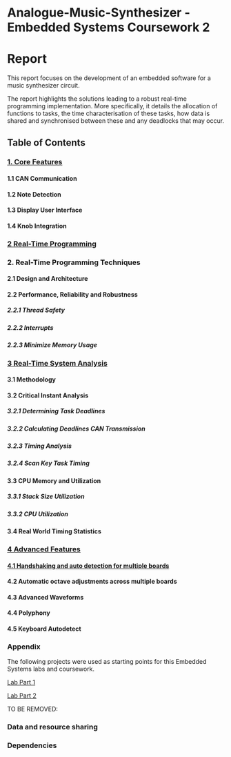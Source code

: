# Analogue-Music-Synthesizer - Embedded Systems Coursework 2


  # Report
  
  This report focuses on the development of an embedded software for a music synthesizer circuit.
  
  The report highlights the solutions leading to a robust real-time programming implementation. More specifically, it details the allocation of functions to tasks, the time characterisation of these tasks, how data is shared and synchronised between these and any deadlocks that may occur.

## Table of Contents

### [1. Core Features](report/core_features.md)

#### 1.1 CAN Communication

#### 1.2 Note Detection

#### 1.3 Display User Interface

#### 1.4 Knob Integration


  ### [2 Real-Time Programming](report/real_time_programming.md)
  
### 2. Real-Time Programming Techniques
   

#### 2.1 Design and Architecture

#### 2.2 Performance, Reliability and Robustness

##### 2.2.1 Thread Safety
 
##### 2.2.2 Interrupts 

##### 2.2.3 Minimize Memory Usage
  
### [3 Real-Time System Analysis](report/timing_analysis.md)

#### 3.1 Methodology

#### 3.2 Critical Instant Analysis

##### 3.2.1 Determining Task Deadlines

##### 3.2.2 Calculating Deadlines CAN Transmission

##### 3.2.3 Timing Analysis

##### 3.2.4 Scan Key Task Timing

#### 3.3 CPU Memory and Utilization

##### 3.3.1 Stack Size Utilization

##### 3.3.2 CPU Utilization

#### 3.4 Real World Timing Statistics
  

### [4 Advanced Features](report/advanced_features.md)
  
#### [4.1 Handshaking and auto detection for multiple boards](https://github.com/matthew-setiawan/Analogue-Music-Synthesizer/blob/main/report/advanced_features.md#handshaking-and-auto-detection)

#### 4.2 Automatic octave adjustments across multiple boards

#### 4.3 Advanced Waveforms

#### 4.4 Polyphony 

#### 4.5 Keyboard Autodetect 


  ### Appendix

  The following projects were used as starting points for this Embedded Systems labs and coursework.
  
  [Lab Part 1](doc/LabPart1.md)
  
  [Lab Part 2](doc/LabPart2.md)
  
  TO BE REMOVED:
  
   ### Data and resource sharing
  
  ### Dependencies
